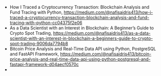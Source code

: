 

 - How I Traced a Cryptocurrency Transaction: Blockchain Analysis and Fund Tracing with Python, https://medium.com/@nafisaidris413/how-i-traced-a-cryptocurrency-transaction-blockchain-analysis-and-fund-tracing-with-python-cc04375f2e06
 - As a Data Scientist with an Interest in Blockchain: A Beginner’s Guide to Crypto Spot Trading, https://medium.com/@nafisaidris413/as-a-data-scientist-with-an-interest-in-blockchain-a-beginners-guide-to-crypto-spot-trading-9006da7794b8
 - Bitcoin Price Analysis and Real-Time Data API using Python, PostgreSQL and FastAPI Framework, https://medium.com/@nafisaidris413/bitcoin-price-analysis-and-real-time-data-api-using-python-postgresql-and-fastapi-framework-d04aecf0570c
 - 
